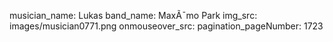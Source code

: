 musician_name: Lukas
band_name: MaxÃ¯mo Park
img_src: images/musician0771.png
onmouseover_src: 
pagination_pageNumber: 1723